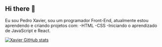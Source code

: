 ## Hi there 👋

Eu sou Pedro Xavier, sou um programador Front-End, atualmente estou aprendendo e criando projetos com: 
  -HTML
  -CSS
  -Iniciando o aprendizado de JavaScript e React.


[![Xavier GitHub stats](https://github-readme-stats.vercel.app/api?username=PedroXavier031)](https://github.com/PedroXavier031/github-readme-stats)
